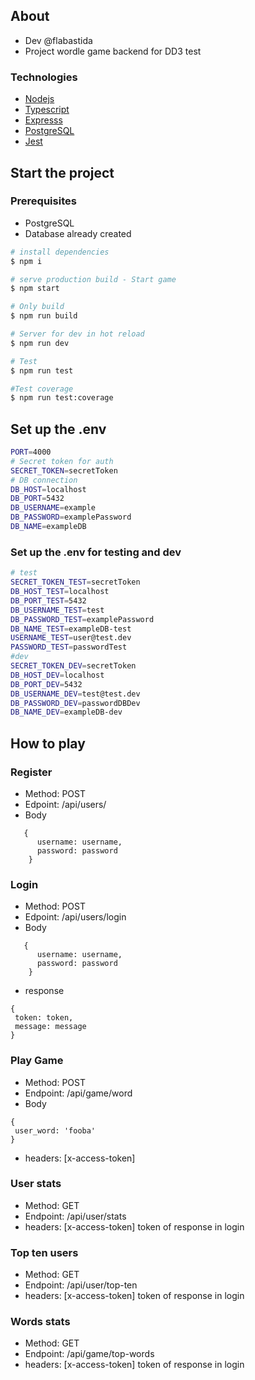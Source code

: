 ## About
-  Dev @flabastida
-  Project wordle game backend for DD3 test
### Technologies

* [Nodejs](https://nodejs.org/)
* [Typescript](https://www.typescriptlang.org/)
* [Expresss](https://expressjs.com/)
* [PostgreSQL](https://www.postgresql.org/)
* [Jest](https://jest.io/)



## Start the project
### Prerequisites
  * PostgreSQL
  * Database already created

```bash
# install dependencies
$ npm i

# serve production build - Start game
$ npm start

# Only build
$ npm run build

# Server for dev in hot reload
$ npm run dev

# Test
$ npm run test

#Test coverage
$ npm run test:coverage
```

## Set up the .env
 ```bash
PORT=4000
# Secret token for auth
SECRET_TOKEN=secretToken
# DB connection
DB_HOST=localhost
DB_PORT=5432
DB_USERNAME=example
DB_PASSWORD=examplePassword
DB_NAME=exampleDB
 ```

 ### Set up the .env for testing and dev
 ```bash
 # test
SECRET_TOKEN_TEST=secretToken
DB_HOST_TEST=localhost
DB_PORT_TEST=5432
DB_USERNAME_TEST=test
DB_PASSWORD_TEST=examplePassword
DB_NAME_TEST=exampleDB-test
USERNAME_TEST=user@test.dev
PASSWORD_TEST=passwordTest
#dev
SECRET_TOKEN_DEV=secretToken
DB_HOST_DEV=localhost
DB_PORT_DEV=5432
DB_USERNAME_DEV=test@test.dev
DB_PASSWORD_DEV=passwordDBDev
DB_NAME_DEV=exampleDB-dev
 ```

 ## How to play
 ### Register
 * Method: POST
 * Edpoint: /api/users/
 * Body 
```
   {
      username: username,
      password: password
    }
```
 ### Login
 * Method: POST
 * Edpoint: /api/users/login
 * Body 
```
   {
      username: username,
      password: password
    }
```
 * response
 ```
{
  token: token,
  message: message
 }
 ```
 ### Play Game
 * Method: POST
 * Endpoint: /api/game/word
 * Body 
 ```
{
  user_word: 'fooba'
 }
 ```
 * headers: [x-access-token]
 ### User stats
 * Method: GET
 * Endpoint: /api/user/stats
 * headers: [x-access-token] token of response in login
 ### Top ten users
 * Method: GET
 * Endpoint: /api/user/top-ten
 * headers: [x-access-token] token of response in login
 ### Words stats
 * Method: GET
 * Endpoint: /api/game/top-words
 * headers: [x-access-token] token of response in login